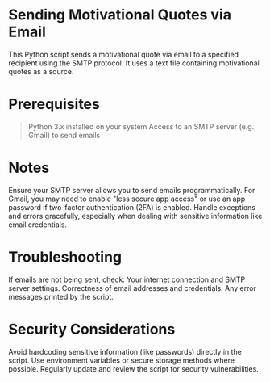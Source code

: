 # Sending Motivational Quotes via Email
This Python script sends a motivational quote via email to a specified recipient using the SMTP protocol. It uses a text file containing motivational quotes as a source.

# Prerequisites
> Python 3.x installed on your system
> Access to an SMTP server (e.g., Gmail) to send emails

# Notes
Ensure your SMTP server allows you to send emails programmatically. For Gmail, you may need to enable "less secure app access" or use an app password if two-factor authentication (2FA) is enabled.
Handle exceptions and errors gracefully, especially when dealing with sensitive information like email credentials.

# Troubleshooting
If emails are not being sent, check:
Your internet connection and SMTP server settings.
Correctness of email addresses and credentials.
Any error messages printed by the script.

# Security Considerations
Avoid hardcoding sensitive information (like passwords) directly in the script. Use environment variables or secure storage methods where possible.
Regularly update and review the script for security vulnerabilities.
